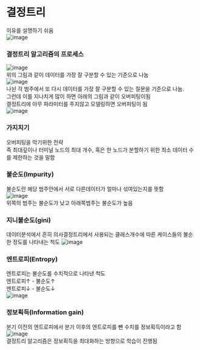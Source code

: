 # 결정트리
이유를 설명하기 쉬움<br/>
![image](https://user-images.githubusercontent.com/126637081/229266175-832fd3b9-8b21-4917-a968-fd1329923c12.png)
<br/>
### 결정트리 알고리즘의 프로세스
![image](https://user-images.githubusercontent.com/126637081/229266224-e896b209-720b-4a87-a415-28e034f68c60.png)
<br/>위의 그림과 같이 데이터를 가장 잘 구분할 수 있는 기준으로 나눔<br/>
![image](https://user-images.githubusercontent.com/126637081/229266230-a4650bb3-613d-408a-822a-44491bb4b7ca.png)
<br/>나뉜 각 범주에서 또 다시 데이터를 가장 잘 구분할 수 있는 질문을 기준으로 나눔.<br/>
그런데 이를 지나치게 많이 하면 아래의 그림과 같이 오버피팅이됨<br/>
결정트리에 아무 파라미터를 주지않고 모델링하면 오버피팅이 됨<br/>
![image](https://user-images.githubusercontent.com/126637081/229266239-36e698d1-c2e3-4ae0-819a-eb50fbe75ad9.png)
<br/>
### 가지치기
오버피팅을 막기위한 전략
<br/>즉 최대깊이나 터미널 노드의 최대 개수, 혹은 한 노드가 분할하기 위한 최소 데이터 수를 제한하는 것을 말함<br/>

### 불순도(Impurity)
불순도란 해당 범주안에서 서로 다른데이터가 얼마나 섞여있는지를 뜻함<br/>
![image](https://user-images.githubusercontent.com/126637081/229266373-a864025a-d2e9-4958-8e29-b01c066023e2.png)
<br/>위쪽의 범주는 불순도가 낮고 아래쪽범주는 불순도가 높음<br/>
### 지니불순도(gini)
데이터분석에서 흔히 의사결정트리에서 사용되는 클래스개수에 따른 케이스들의 불순한 정도를 나타내는 척도
![image](https://user-images.githubusercontent.com/126637081/229266604-299bd102-7e12-4912-9f27-1085e7cd7bcd.png)


### 엔트로피(Entropy)
엔트로피는 불순도를 수치적으로 나타낸 척도
<br/>엔트로피↑ - 불순도↑
<br/>엔트로피↓ - 불순도↓
<br/>![image](https://user-images.githubusercontent.com/126637081/229266439-8fc0d3ec-5523-4a9a-b6fd-fb67e9986795.png)

### 정보획득(Information gain)
분기 이전의 엔트로피에서 분기 이후의 엔트로피를 뺀 수치를 정보획득이라고 함<br/>
![image](https://user-images.githubusercontent.com/126637081/229266500-109b9020-a7b3-430c-bc70-8c9ac612830f.png)
<br/>
결정트리 알고리즘은 정보획득을 최대화하는 방향으로 학습이 진행됨<br/>

